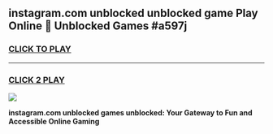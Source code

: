 
## instagram.com unblocked unblocked game Play Online 👋 Unblocked Games #a597j
<h3>
<a href="https://premium.freeplayer.one?title=instagram.com_unblocked&ref=21F">CLICK TO PLAY</a></h3>
<hr>

<h3>
<a href="https://premium.freeplayer.one?title=instagram.com_unblocked&ref=21F">CLICK 2 PLAY</a>
  
</h3>

<a href="https://premium.freeplayer.one?title=instagram.com_unblocked&ref=21F/"><img src="https://clearcache.store/games.png"></a>


**instagram.com unblocked games unblocked: Your Gateway to Fun and Accessible Online Gaming**
